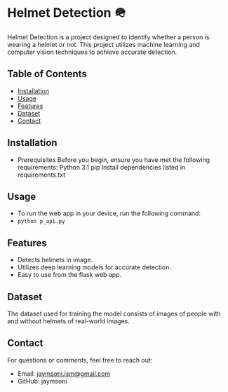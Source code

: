# Helmet Detection 🪖
Helmet Detection is a project designed to identify whether a person is wearing a helmet or not. This project utilizes machine learning and computer vision techniques to achieve accurate detection.

## Table of Contents
- [Installation](https://github.com/jaymsoni/Helmet_Detection/new/main?filename=README.md#installation) 
- [Usage](https://github.com/jaymsoni/Helmet_Detection/new/main?filename=README.md#usage)
- [Features](https://github.com/jaymsoni/Helmet_Detection/new/main?filename=README.md#features)
- [Dataset](https://github.com/jaymsoni/Helmet_Detection/new/main?filename=README.md#Dataset)
- [Contact](https://github.com/jaymsoni/Helmet_Detection/new/main?filename=README.md#Contact)

## Installation
- Prerequisites
Before you begin, ensure you have met the following requirements:
Python 3.1
pip
Install dependencies listed in requirements.txt

## Usage
- To run the web app in your device, run the following command:
- 
  ```python p_api.py ```

## Features
- Detects helmets in image.
- Utilizes deep learning models for accurate detection.
- Easy to use from the flask web app.

## Dataset
The dataset used for training the model consists of images of people with and without helmets of real-world images.

## Contact
For questions or comments, feel free to reach out:

- Email: jaymsoni.jsm@gmail.com
- GitHub: jaymsoni

